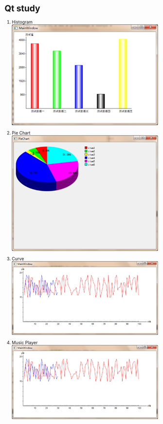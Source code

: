 Qt study
========

1. Histogram  
![Histogram show](Histogram/效果1.png)

2. Pie Chart  
![PieChart show](PieChart/show.png)

3. Curve  
![Curve show](Curve/效果.png)

4. Music Player
![Music Player show](Curve/效果.png)